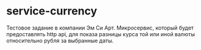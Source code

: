 # service-currency
Тестовое задание в компании Эм Си Арт. Микросервис, который будет предоставлять http api, для показа разницы курса той или иной валюты относительно рубля за выбранные даты.
